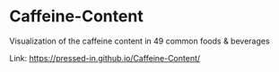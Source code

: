 # Caffeine-Content
 Visualization of the caffeine content in 49 common foods & beverages

Link: https://pressed-in.github.io/Caffeine-Content/
